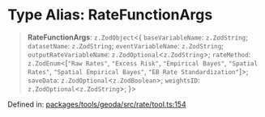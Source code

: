 # Type Alias: RateFunctionArgs

> **RateFunctionArgs**: `z.ZodObject`\<\{ `baseVariableName`: `z.ZodString`; `datasetName`: `z.ZodString`; `eventVariableName`: `z.ZodString`; `outputRateVariableName`: `z.ZodOptional`\<`z.ZodString`\>; `rateMethod`: `z.ZodEnum`\<\[`"Raw Rates"`, `"Excess Risk"`, `"Empirical Bayes"`, `"Spatial Rates"`, `"Spatial Empirical Bayes"`, `"EB Rate Standardization"`\]\>; `saveData`: `z.ZodOptional`\<`z.ZodBoolean`\>; `weightsID`: `z.ZodOptional`\<`z.ZodString`\>; \}\>

Defined in: [packages/tools/geoda/src/rate/tool.ts:154](https://github.com/GeoDaCenter/openassistant/blob/0a6a7e7306d75a25dc968b3117f04cb7bd613bec/packages/tools/geoda/src/rate/tool.ts#L154)
